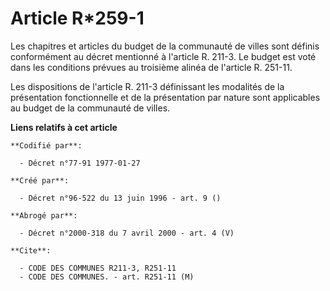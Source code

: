 # Article R*259-1

Les chapitres et articles du budget de la communauté de villes sont définis conformément au décret mentionné à l'article R.
211-3. Le budget est voté dans les conditions prévues au troisième alinéa de l'article R. 251-11.

Les dispositions de l'article R. 211-3 définissant les modalités de la présentation fonctionnelle et de la présentation par
nature sont applicables au budget de la communauté de villes.

**Liens relatifs à cet article**

	**Codifié par**:

	  - Décret n°77-91 1977-01-27

	**Créé par**:

	  - Décret n°96-522 du 13 juin 1996 - art. 9 ()

	**Abrogé par**:

	  - Décret n°2000-318 du 7 avril 2000 - art. 4 (V)

	**Cite**:

	  - CODE DES COMMUNES R211-3, R251-11
	  - CODE DES COMMUNES. - art. R251-11 (M)
